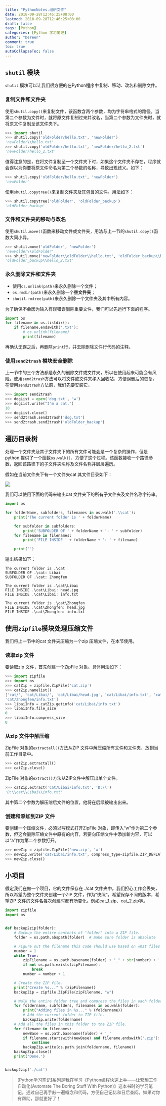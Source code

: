 ```yaml
---
title: "PythonNotes.组织文件"
date: 2018-09-28T12:46:25+08:00
lastmod: 2018-09-28T12:46:25+08:00
draft: false
tags: [Python]
categories: [Python 学习笔记]
author: "Dereen"
comment: true
toc: true
autoCollapseToc: false
---
```


## `shutil` 模块

`shutil` 模块可以让我们很方便的在Python程序中复制、移动、改名和删除文件。

### 复制文件和文件夹

使用`shutil.copy()`来复制文件，该函数含两个参数，均为字符串格式的路径。当第二个参数为文件时，就将原文件复制过来并改名，当第二个参数为文件夹时，就将原文件复制至该文件夹下。

```python
>>> import shutil
>>> shutil.copy('oldFolder/hello.txt', 'newFolder')
'newFolder\\hello.txt'
>>> shutil.copy('oldFolder/hello.txt', 'newFolder/hello_2.txt')
'newFolder/hello_2.txt'
```

值得注意的是，在将文件复制至一个文件夹下时，如果这个文件夹不存在，程序就会误以为你要将原文件命名为第二个参数的名称，导致出现歧义。如下：

```python
>>> shutil.copy('oldFolder/hello.txt', 'newFolder')
'newFolder'
```

使用`shutil.copytree()`来复制文件夹及其包含的文件。用法如下：

```python
>>> shutil.copytree('oldFolder', 'oldFolder_backup')
'oldFolder_backup'
```

### 文件和文件夹的移动与改名

使用`shutil.move()`函数来移动文件或文件夹，用法与上一节的`shutil.copy()`函数大同小异。

```python
>>> shutil.move('oldFolder', 'newFolder')
'newFolder\\oldFolder'
>>> shutil.move('newFolder\\oldFolder\\hello.txt', 'oldFolder_backup\\hello_2.txt')
'oldFolder_backup\\hello_2.txt'
```

### 永久删除文件和文件夹

- 使用`os.unlink(path)`来永久删除一个文件；
- `os.rmdir(path)`来永久删除一个**空文件夹**；
- `shutil.rmtree(path)`来永久删除一个文件夹及其中所有内容。

为了确保不会因为输入有误错误删除重要文件，我们可以先运行下面的程序。

```python
import os
for filename in os.listdir():
    if filename.endswith('.txt'):
        # os.unlink(filename)
        print(filename)
```

再确认无误之后，再删除`print`行，并去除删除文件行代码的注释。

### 使用`send2trash` 模块安全删除

上一节中的三个方法都是永久的删除文件或文件夹，所以在使用起来可能会有风险。使用`send2trash`方法可以将文件或文件夹移入回收站，方便误删后的恢复。在使用`send2trash`方法前，我们先要安装它。

```python
>>> import send2trash
>>> dogList = open('dog.txt', 'w')
>>> dogList.write("I'm a cat.")
10
>>> dogList.close()
>>> send2trash.send2trash('dog.txt')
>>> send2trash.send2trash('oldFolder_backup')
```

## 遍历目录树

处理一个文件夹及其子文件夹下的所有文件可能会是一个复杂的操作，但是python 提供了一个函数`os.walk()`，方便了这个过程。该函数接收一个路径参数，返回该路径下的子文件夹名称及文件名称并层层遍历。

假如在当前文件夹下有一个文件夹cat 其文件目录如下：

![](https://i.loli.net/2019/07/30/5d3fa6df930f256683.png)

我们可以使用下面的代码来输出cat 文件夹下的所有子文件夹及文件名称字符串。

```python
import os

for folderName, subfolders, filenames in os.walk('.\\cat'):
    print('The current folder is ' + folderName)

    for subfolder in subfolders:
        print('SUBFOLDER OF ' + folderName + ': ' + subfolder)
    for filename in filenames:
        print('FILE INSIDE ' + folderName + ': ' + filename)

    print('')
```

输出结果如下：

```
The current folder is .\cat
SUBFOLDER OF .\cat: Libai
SUBFOLDER OF .\cat: Zhongfen

The current folder is .\cat\Libai
FILE INSIDE .\cat\Libai: head.jpg
FILE INSIDE .\cat\Libai: info.txt

The current folder is .\cat\Zhongfen
FILE INSIDE .\cat\Zhongfen: head.jpg
FILE INSIDE .\cat\Zhongfen: info.txt
```

## 使用`zipfile`模块处理压缩文件

我们将上一节中的cat 文件夹压缩为一个zip 压缩文件，在本节使用。

### 读取zip 文件

要读取zip 文件，首先创建一个ZipFile 对象。具体用法如下：

```python
>>> import zipfile
>>> import os
>>> catZip = zipfile.ZipFile('cat.zip')
>>> catZip.namelist()
['cat/', 'cat/Libai/', 'cat/Libai/head.jpg', 'cat/Libai/info.txt', 'cat/Zhongfen/', 'cat/Zhongfen/head.jpg',
'cat/Zhongfen/info.txt']
>>> libaiInfo = catZip.getinfo('cat/Libai/info.txt')
>>> libaiInfo.file_size
0
>>> libaiInfo.compress_size
0
```

### 从zip 文件中解压缩

ZipFile 对象的`extractall()`方法从ZIP 文件中解压缩所有文件和文件夹，放到当前工作目录中。

```python
>>> catZip.extractall()
>>> catZip.close()
```

ZipFile 对象的`extract()`方法从ZIP文件中解压出单个文件。

```python
>>> catZip.extract('cat/Libai/info.txt', 'D:\\')
'D:\\cat\\Libai\\info.txt'
```

其中第二个参数为解压缩后文件的位置，他将在后续被输出出来。

### 创建和添加到ZIP 文件

要创建一个压缩文件，必须以写模式打开ZipFile 对象，即传入“w”作为第二个参数，但这会删除压缩文件中原有的内容，若要向压缩文件中添加新内容，可以以“a”作为第二个参数打开。

```python
>>> newZip = zipfile.ZipFile('new.zip', 'w')
>>> newZip.write('cat/Libai/info.txt', compress_type=zipfile.ZIP_DEFLATED)
>>> newZip.close()
```

## 小项目

假定我们在做一个项目，它的文件保存在 ./cat 文件夹中。我们担心工作会丢失，所以希望为整个文件夹创建一个ZIP 文件，作为“快照”。希望保存不同的版本，希望ZIP 文件的文件名每次创建时都有所变化。例如cat_1.zip、cat_2.zip等。

```python
import zipfile
import os


def backup2zip(folder):
    # Backup the entire contents of "folder" into a ZIP file.
    folder = os.path.abspath(folder)  # make sure folder is absolute

    # Figure out the filename this code should use based on what files already exist.
    number = 1
    while True:
        zipFilename = os.path.basename(folder) + "_" + str(number) + '.zip'
        if not os.path.exists(zipFilename):
            break
        number = number + 1

    # Create the ZIP file.
    print("Create %s..." % (zipFilename))
    backupZip = zipfile.ZipFile(zipFilename, "w")

    # Walk the entire folder tree and compress the files in each folder.
    for foldername, subfolders, filenames in os.walk(folder):
        print("Adding files in %s..." % (foldername))
        # Add the current folder to ZIP file.
        backupZip.write(foldername)
    # Add all the files in this folder to the ZIP file.
    for filename in filenames:
        newBase = os.path.basename(folder) + '_'
        if filename.startswith(newBase) and filename.endswith('.zip'):
            continue
        backupZip.write(os.path.join(foldername, filename))
    backupZip.close()
    print('Done.')


backup2zip('./cat')
```

> [Python学习笔记]系列是我在学习《Python编程快速上手——让繁琐工作自动化(Automate The Boring Stuff With Python)》这本书时的学习笔记。通过自己再手敲一遍概念和代码，方便自己记忆和日后查阅。如果对你有帮助，那就更好了！
